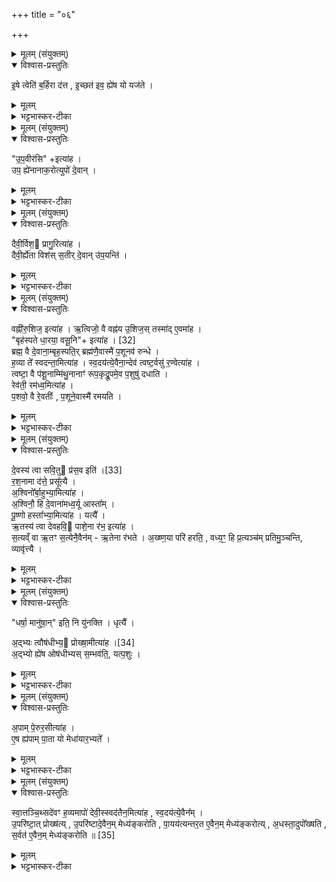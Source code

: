 +++
title = "०६"

+++

<details><summary>मूलम् (संयुक्तम्)</summary>

इ॒षे त्वेति॑ ब॒र्हिरा द॑त्त इ॒च्छत॑ इव॒ ह्ये॑ष यो यज॑त
</details>

<details open><summary>विश्वास-प्रस्तुतिः</summary>

इ॒षे त्वेति॑ ब॒र्हिरा द॑त्त , इ॒च्छत॑ इव॒ ह्ये॑ष यो यज॑ते ।  
</details>

<details><summary>मूलम्</summary>

इ॒षे त्वेति॑ ब॒र्हिरा द॑त्त , इ॒च्छत॑ इव॒ ह्ये॑ष यो यज॑ते ।  
</details>

<details><summary>भट्टभास्कर-टीका</summary>

1इषे त्वेति बर्हिरादत्ते इति ॥ गतम् । मन्त्राम्नातक्रममुल्लङ्घ्य पशुमन्त्रैस्सहोपाकरणमन्त्रब्राह्मणमाम्नायते । उपाकृत्यैव मन्थ्य इत्येतदनुसारेण उपाकरणनियोजनयोर्मध्ये 'अग्नेर्जनित्रमसि'38 इत्यादीनां मन्त्राणां ब्राह्मणमाम्नातम् । इच्छत इव हीति । इष्यत इतीट्, अन्नं स्वर्गादि वा इत्यर्थः । तदर्थं त्वामाददे इति मन्त्रार्थः । अत्र केनेष्यते इत्याकांक्षायां यजमानमेष्टारं दर्शयति । अन्नमिच्छतोस्य तत्सिद्ध्यर्थं त्वामाददे इति मन्त्रार्थो दर्शितो भवति । व्यत्ययेनात्मनेपदमिषे त्वेति ॥
</details>

<details><summary>मूलम् (संयुक्तम्)</summary>

उप॒वीर॒सीत्या॒होप॒ ह्ये॑नानाक॒रोत्युपो॑ दे॒वान्
</details>

<details open><summary>विश्वास-प्रस्तुतिः</summary>

"उ॒प॒वीर॑सि" +इत्या॑ह ।  
उप॒ ह्ये॑नानाक॒रोत्युपो॑ दे॒वान् ।  
</details>

<details><summary>मूलम्</summary>

"उ॒प॒वीर॑सि" +इत्या॑ह ।  
उप॒ ह्ये॑नानाक॒रोत्युपो॑ दे॒वान् ।  
</details>

<details><summary>भट्टभास्कर-टीका</summary>

2'उपवीरसि'38 इत्यादिपशूनामुपाकरणमन्त्रः ॥ उप ह्येनानिति । यस्मादेनानुपाकरोति देवतासमीपे उपाकरोति तादर्थ्येनापि करोति पशून् तस्मात् उपवीरसीत्याहेत्यर्थः । वेतेरुपपूर्वाद्गतिकर्मणः कर्मणि क्विप् । अन्तर्भावितण्यर्थत्वादुपगमयितव्योसीति मन्त्रलिङ्गात् । तत्र मन्त्रे ब्राह्मणे वा वचनव्यत्ययः । जातौ वा बहुलवचनम् । आग्नेयानुबन्ध्यापेक्षमित्येके, एकादशाग्नीषोमीयाः, एकादश सवनीया एकादश अनूबन्बन्ध्या इत्ययमपि पक्षोस्तीति स्थापनार्थमेतदित्यन्ये । अपरे पुनराहुः - ससाधनां क्रियामुपसर्ग आह, एतानि च 'उपो देवान्'38 इत्यनन्तरं वक्ष्यमाणा देवा निर्दिश्यन्ते । अयमर्थः - एवं देवानुप संगमय्य एनं पशुमुपाकरोति ॥
</details>

<details><summary>मूलम् (संयुक्तम्)</summary>

दैवी॒र्विश॒ प्रागु॒रित्या॑ह॒ दैवी॒र्ह्ये॑ता विश॑स्स॒तीर्दे॒वानु॑प॒यन्ति॒ वह्नी॑रु॒शिज॒ इत्या॑ह
</details>

<details open><summary>विश्वास-प्रस्तुतिः</summary>

दैवी॒र्विश॒ प्रागु॒रित्या॑ह ।  
दैवी॒र्ह्ये॑ता विश॑स् स॒तीर् दे॒वान् उ॑प॒यन्ति॑ ।  
</details>

<details><summary>मूलम्</summary>

दैवी॒र्विश॒ प्रागु॒रित्या॑ह ।  
दैवी॒र्ह्ये॑ता विश॑स् स॒तीर् दे॒वान् उ॑प॒यन्ति॑ ।  
</details>

<details><summary>भट्टभास्कर-टीका</summary>

3दैवीर्हीति ॥ देवानामिमाः विशः प्रजास्सत्यो देवानग्नीषोमादीन् उपगच्छन्ति पश्ववयवाः अवदानभावमापन्नास्सर्वेऽपि । मनुष्या इत्येके । एता इति । विडपेक्ष्यं स्त्रीत्वम् । 'देवाद्यञञौ' इति यञ्, 'वा छन्दसि' इति पूर्वसवर्णदीर्घत्वम् 'हि च' इति निघाताभावे 'तिङि चोदात्तवति' इति गतेरनुदात्तत्वम्, समासश्च ॥
</details>

<details><summary>मूलम् (संयुक्तम्)</summary>

वह्नी॑रु॒शिज॒ इत्या॑ह॒र्त्विजो॒ वै वह्न॑य उ॒शिज॒स्तस्मा॑दे॒वमा॑ह॒ बृह॑स्पते धा॒रया॒ वसू॒नीति॑ [32]  
आ॒ह॒ ब्रह्म॒ वै दे॒वाना॒म्बृह॒स्पति॒र्ब्रह्म॑णै॒वास्मै॑ प॒शूनव॑ रुन्द्धे ह॒व्या ते᳚ स्वदन्ता॒मित्या॑ह स्व॒दय॑त्ये॒वैना॒न्देव॑ त्वष्ट॒र्वसु॑ र॒ण्वेत्या॑ह॒ त्वष्टा॒ वै प॑शू॒नाम्मि॑थु॒नानाꣳ॑ रूप॒कृद्रू॒पमे॒व प॒शुषु॑ दधाति॒ रेव॑ती॒ रम॑ध्व॒मित्या॑ह प॒शवो॒ वै रे॒वतीः᳚ प॒शूने॒वास्मै॑ रमयति
</details>

<details open><summary>विश्वास-प्रस्तुतिः</summary>

वह्नी॑रु॒शिज॒ इत्या॑ह । ऋ॒त्विजो॒ वै वह्न॑य उ॒शिज॒स् तस्मा॑द् ए॒वमा॑ह ।  
"बृह॑स्पते धा॒रया॒ वसू॒नि"+ इत्या॑ह । [32]  
ब्रह्म॒ वै दे॒वाना॒म्बृह॒स्पति॒र् ब्रह्म॑णै॒वास्मै॑ प॒शूनव॑ रुन्धे ।  
ह॒व्या ते᳚ स्वदन्ता॒मित्या॑ह ।
स्व॒दय॑त्ये॒वैना॒न्देव॑ त्वष्ट॒र्वसु॑ र॒ण्वेत्या॑ह ।  
त्वष्टा॒ वै प॑शू॒नाम्मि॑थु॒नानाꣳ॑ रूप॒कृद्रू॒पमे॒व प॒शुषु॑ दधाति ।  
रेव॑ती॒ रम॑ध्व॒मित्या॑ह ।  
प॒शवो॒ वै रे॒वतीः᳚ , प॒शूने॒वास्मै॑ रमयति ।  
</details>

<details><summary>मूलम्</summary>

वह्नी॑रु॒शिज॒ इत्या॑ह । ऋ॒त्विजो॒ वै वह्न॑य उ॒शिज॒स् तस्मा॑द् ए॒वमा॑ह ।  
"बृह॑स्पते धा॒रया॒ वसू॒नि"+ इत्या॑ह । [32]  
ब्रह्म॒ वै दे॒वाना॒म्बृह॒स्पति॒र् ब्रह्म॑णै॒वास्मै॑ प॒शूनव॑ रुन्धे ।  
ह॒व्या ते᳚ स्वदन्ता॒मित्या॑ह ।
स्व॒दय॑त्ये॒वैना॒न्देव॑ त्वष्ट॒र्वसु॑ र॒ण्वेत्या॑ह ।  
त्वष्टा॒ वै प॑शू॒नाम्मि॑थु॒नानाꣳ॑ रूप॒कृद्रू॒पमे॒व प॒शुषु॑ दधाति ।  
रेव॑ती॒ रम॑ध्व॒मित्या॑ह ।  
प॒शवो॒ वै रे॒वतीः᳚ , प॒शूने॒वास्मै॑ रमयति ।  
</details>

<details><summary>भट्टभास्कर-टीका</summary>

4ऋत्विजो वा इति ॥ वोढारः कर्मणो वह्नयः । 'वर्मणि[वहिश्नि]' इत्यादिना निप्रत्ययः, निदिति तत्रानुवर्तते । यागसमकालं शेषभक्षणं वा कामयमाना उशिजः । 'वशः किच्च' इतीप्रत्ययः । स्वदयति । वृद्ध्यभावश्छान्दसः । अदन्त इत्येके । त्वष्टा वा इत्यादि । गतम् । पशवो वा इत्यादि । दुग्धादिना धनेन तद्वत्वात् । संज्ञा चेयं पशूनाम् । 'रयेर्मतौ बहुलम्' इति संप्रसारणम्, 'संज्ञायाम्' इति मतुपो वत्वम्, पूर्ववत् 'रेशब्दाच्च' इति मतुप उदात्तत्वम्, पूर्ववत्पूर्वसवर्णदीर्यत्वम् ॥
</details>

<details><summary>मूलम् (संयुक्तम्)</summary>

दे॒वस्य॑ त्वा सवि॒तु प्र॑स॒व इति॑ [33]  
र॒श॒नामा द॑त्ते॒ प्रसू᳚त्या अ॒श्विनो᳚र्बा॒हुभ्या॒मित्या॑हा॒श्विनौ॒ हि दे॒वाना॑मध्व॒र्यू आस्ता᳚म्पू॒ष्णो हस्ता᳚भ्या॒मित्या॑ह॒ यत्या॑ ऋ॒तस्य॑ त्वा देवहवि॒ पाशे॒ना र॑भ॒ इत्या॑ह स॒त्यव्ँवा ऋ॒तꣳ स॒त्येनै॒वैन॑मृ॒तेना र॑भतेऽख्ष्ण॒या परि॑ हरति॒ वध्य॒ꣳ॒ हि प्र॒त्यञ्च॑म्प्रतिमु॒ञ्चन्ति॒ व्यावृ॑त्त्यै॒ धर्षा॒ मानु॑षा॒निति॒
</details>

<details open><summary>विश्वास-प्रस्तुतिः</summary>

दे॒वस्य॑ त्वा सवि॒तु प्र॑स॒व इति॑ ।[33]  
र॒श॒नामा द॑त्ते॒ प्रसू᳚त्यै ।  
अ॒श्विनो᳚र्बा॒हुभ्या॒मित्या॑ह ।  
अ॒श्विनौ॒ हि दे॒वाना॑मध्व॒र्यू आस्ता᳚म् ।  
पू॒ष्णो हस्ता᳚भ्या॒मित्या॑ह । यत्यै᳚ ।  
ऋ॒तस्य॑ त्वा देवहवि॒ पाशे॒ना र॑भ॒ इत्या॑ह ।  
स॒त्यव्ँ वा ऋ॒तꣳ स॒त्येनै॒वैन॑म् - ऋ॒तेना र॑भते ।
अ॒ख्ष्ण॒या परि॑ हरति॒ , वध्य॒ꣳ॒ हि प्र॒त्यञ्च॑म् प्रतिमु॒ञ्चन्ति, व्यावृ॑त्त्यै ।  
</details>

<details><summary>मूलम्</summary>

दे॒वस्य॑ त्वा सवि॒तु प्र॑स॒व इति॑ ।[33]  
र॒श॒नामा द॑त्ते॒ प्रसू᳚त्यै ।  
अ॒श्विनो᳚र्बा॒हुभ्या॒मित्या॑ह ।  
अ॒श्विनौ॒ हि दे॒वाना॑मध्व॒र्यू आस्ता᳚म् ।  
पू॒ष्णो हस्ता᳚भ्या॒मित्या॑ह । यत्यै᳚ ।  
ऋ॒तस्य॑ त्वा देवहवि॒ पाशे॒ना र॑भ॒ इत्या॑ह ।  
स॒त्यव्ँ वा ऋ॒तꣳ स॒त्येनै॒वैन॑म् - ऋ॒तेना र॑भते ।
अ॒ख्ष्ण॒या परि॑ हरति॒ , वध्य॒ꣳ॒ हि प्र॒त्यञ्च॑म् प्रतिमु॒ञ्चन्ति, व्यावृ॑त्त्यै ।  
</details>

<details><summary>भट्टभास्कर-टीका</summary>

5देवस्य त्वेत्यादिरशनादानविधिर्गतः , व्याख्यातश्चात्र 'आ ददे' इत्यस्य शेषतया सावित्रवत्त्वे व्याचष्टे ब्राह्मणम् । ऋतस्य त्वेति रशनया पश्वभिधानम् । सत्यं वा इति । साधुः सत्यः । तदात्मना ऋतेनैनं आरभते बध्नाति । अक्ष्णयेति कण्ठगत्या परिहरति वेष्टयति पशुम् । 'पशुरशनायाः दक्षिणमध्यर्थशीर्षं' इत्याचार्याः । हेतुमाह - वध्यं हीति । वध्यं वधार्हमनुपकारकं पशुम् । मरणारम्भे प्रत्यञ्चं प्रतीपं प्रतिकूलं प्राणवृत्तेश्शिरोतीत्य ग्रीवायामेव प्रतिमुञ्चति । तस्मादेवं बन्धनं वध्यादस्य व्यावृत्त्यै भवति ॥
</details>

<details><summary>मूलम् (संयुक्तम्)</summary>

धर्षा॒ मानु॑षा॒निति॒ नि यु॑नक्ति॒ धृत्या॑ अ॒द्भ्यः [34]  
त्वौष॑धीभ्य॒ प्रोख्षा॒मीत्या॑हा॒द्भ्यो ह्ये॑ष ओष॑धीभ्यस्स॒म्भव॑ति॒ यत्प॒शुर्
</details>

<details open><summary>विश्वास-प्रस्तुतिः</summary>

"धर्षा॒ मानु॑षा॒न्" इति॒ नि यु॑नक्ति । धृत्यै᳚ ।  

अ॒द्भ्यः त्वौष॑धीभ्य॒ प्रोख्षा॒मीत्या॑ह ।[34]   
अ॒द्भ्यो ह्ये॑ष ओष॑धीभ्यस् स॒म्भव॑ति॒, यत्प॒शुः ।  
</details>

<details><summary>मूलम्</summary>

"धर्षा॒ मानु॑षा॒न्" इति॒ नि यु॑नक्ति । धृत्यै᳚ ।  

अ॒द्भ्यः त्वौष॑धीभ्य॒ प्रोख्षा॒मीत्या॑ह ।[34]   
अ॒द्भ्यो ह्ये॑ष ओष॑धीभ्यस् स॒म्भव॑ति॒, यत्प॒शुः ।  
</details>

<details><summary>भट्टभास्कर-टीका</summary>

6नि युनक्तीति ॥ यक्षे पशुं बध्नातीति विधिः । तद्धृत्यै धृष्टत्वाय भवति । अद्भ्यस्त्वेति पशुप्रोक्षणम् । अद्भ्य ओषधीभ्यश्च संभूतं त्वामद्भिः प्रोक्षामीति मन्त्रार्थं दर्शयति । कारणेन हि कार्याणां शुद्धि । पवित्रेणोत्पूतत्वादोषधिशुद्धिरप्यस्तीति । यद्वा - आप ओषधयश्च भूयासुरित्येवमर्थं त्वामद्भिः प्रोक्षामीति मन्त्रार्थः । अद्भ्यस्संभूतत्वादद्भ्यो हीत्युक्तम् । तथाहि - पशोरपामोषधीनां कार्यत्वात् कार्यकारणयोश्चाभिन्नत्वात् कार्यकारणपशुप्रोक्षणेनैव तत्कारणानां सिद्धिरिति ब्राह्माणाभिप्रायः । पूर्वन्निघाताभावगत्यनुदात्तत्वसमासाः ॥
</details>

<details><summary>मूलम् (संयुक्तम्)</summary>

अ॒पाम्पे॒रुर॒सीत्या॑है॒ष ह्य॑पाम्पा॒ता यो मेधा॑यार॒भ्यते᳚
</details>

<details open><summary>विश्वास-प्रस्तुतिः</summary>

अ॒पाम् पे॒रुर॒सीत्या॑ह ।  
ए॒ष ह्य॑पाम् पा॒ता यो मेधा॑यार॒भ्यते᳚ ।  
</details>

<details><summary>मूलम्</summary>

अ॒पाम् पे॒रुर॒सीत्या॑ह ।  
ए॒ष ह्य॑पाम् पा॒ता यो मेधा॑यार॒भ्यते᳚ ।  
</details>

<details><summary>भट्टभास्कर-टीका</summary>

7अपां पेरुरसीति पाययति ॥ एष हीति । एष यज्ञार्थमारभ्यमाणः पशुः यागद्वारेणापां पाता रक्षिता । तस्मात्ताः पार्यते इति पेरुरिति । पातेरुप्रत्ययं मन्यते । यदा तु पिबतेः तदा अपां पेरुः पाता भवेति मन्त्रार्थोपि पठितव्यः । एष ह्यपां रक्षिता मेधार्थः पशुः, तस्मात्ताः पिबेति प्रार्थ्यते इति ॥
</details>

<details><summary>मूलम् (संयुक्तम्)</summary>

स्वा॒त्तञ्चि॒थ्सदे॑वꣳ ह॒व्यमापो॑ देवी॒स्स्वद॑तैन॒मित्या॑ह स्व॒दय॑त्ये॒वैन॑मु॒परि॑ष्टा॒त्प्रोख्ष॑त्यु॒परि॑ष्टादे॒वैन॒म्मेध्य॑ङ्करोति पा॒यय॑त्यन्तर॒त ए॒वैन॒म्मेध्य॑ङ्करोत्य॒धस्ता॒दुपो᳚ख्षति स॒र्वत॑ ए॒वैन॒म्मेध्य॑ङ्करोति ॥ [35]  
</details>

<details open><summary>विश्वास-प्रस्तुतिः</summary>

स्वा॒त्तञ्चि॒थ्सदे॑वꣳ ह॒व्यमापो॑ देवी॒स्स्वद॑तैन॒मित्या॑ह , स्व॒दय॑त्ये॒वैन᳚म् ।  
उ॒परि॑ष्टा॒त् प्रोख्ष॑त्य् , उ॒परि॑ष्टादे॒वैन॒म् मेध्य॑ङ्करोति ,
पा॒यय॑त्यन्तर॒त ए॒वैन॒म् मेध्य॑ङ्करोत्य् , अ॒धस्ता॒दुपो᳚ख्षति , स॒र्वत॑ ए॒वैन॒म् मेध्य॑ङ्करोति ॥ [35]  
</details>

<details><summary>मूलम्</summary>

स्वा॒त्तञ्चि॒थ्सदे॑वꣳ ह॒व्यमापो॑ देवी॒स्स्वद॑तैन॒मित्या॑ह , स्व॒दय॑त्ये॒वैन᳚म् ।  
उ॒परि॑ष्टा॒त् प्रोख्ष॑त्य् , उ॒परि॑ष्टादे॒वैन॒म् मेध्य॑ङ्करोति ,
पा॒यय॑त्यन्तर॒त ए॒वैन॒म् मेध्य॑ङ्करोत्य् , अ॒धस्ता॒दुपो᳚ख्षति , स॒र्वत॑ ए॒वैन॒म् मेध्य॑ङ्करोति ॥ [35]  
</details>

<details><summary>भट्टभास्कर-टीका</summary>

8स्वात्तमिति अधस्तादवोक्षणम् । अन्तरत एवम् । एतैः त्रिभिरुक्षणैः सर्वत एवैनं मेध्यं करोतीति । 'तसेश्च' इति तसिलादेशः ॥

इति षष्ठे तृतीये षष्ठोनुवाकः ॥   
</details>
